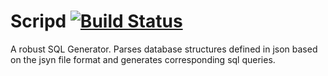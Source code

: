 # Scripd [![Build Status](https://travis-ci.org/Samshal/Scripd.svg?branch=master)](https://travis-ci.org/Samshal/Scripd)
A robust SQL Generator. Parses database structures defined in json based on the jsyn file format and generates corresponding sql queries.
